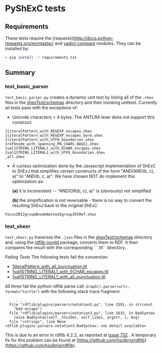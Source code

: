 # PyShExC tests

## Requirements
These tests require the [requests](http://docs.python-requests.org/en/master/ and [yadict-compare](https://github.com/hsolbrig/dict_compare) modules.  They can be installed by:
```bash
> pip install -r requirements.txt
```

## Summary

### test_basic_parser
```test_basic_parser.py``` creates a dynamic unit test by listing all of the ```.shex``` files in the [shexTest/schemas](https://github.com/shexSpec/shexTest/schemas) directory and then invoking unittest.  Currently all tests pass with the exceptions of:

* Unicode characters > 4 bytes.  The ANTLR4 lexer does not support this construct.
```text
1literalPattern_with_REGEXP_escapes.shex
1literalPattern_with_REGEXP_escapes_bare.shex
1literalPattern_with_UTF8_boundaries.shex
1refbnode_with_spanning_PN_CHARS_BASE1.shex
1val1STRING_LITERAL1_with_ECHAR_escapes.shex
1val1STRING_LITERAL1_with_UTF8_boundaries.shex
_all.shex
```

* A curious optimization done by the Javascript implementation of ShExC to ShExJ that simplifies certain constructs of the form "AND(AND(b, c), a)" to "AND(b, c, a)". We have chosen NOT do implement this optimization as:

    **(a)** it is inconsistent -- "AND(OR(b, c), a)" is (obviously) not simplified

    **(b)** the simplification is not reversable - there is no way to convert the resulting ShExJ back to the original ShExC

```text
FocusIRI2groupBnodeNested2groupIRIRef.shex
```

### test_shexr
```test_shexr.py``` traverses the ```.json``` files in the [shexTest/schemas](https://github.com/shexSpec/shexTest/schemas) directory and, using the [rdflib-jsonld](https://github.com/RDFLib/rdflib-jsonld) package, converts them to RDF.  It then compares the result with the corresponding ```.ttl`` directory.


_Failing Tests_
The following tests fail the conversion:

* [1literalPattern_with_all_punctuation.ttl](https://github.com/shexSpec/shexTest/blob/master/schemas/1literalPattern_wiht_all_punctuation.ttl)
* [1val1STRING_LITERAL1_with_ECHAR_escapes.ttl](https://github.com/shexSpec/shexTest/blob/master/schemas/1val1STRING_LITERAL1_with_ECHAR_escapes.ttl)
* [1val1STRING_LITERAL1_with_all_punctuation.ttl](https://github.com/shexSpec/shexTest/blob/master/schemas/1val1STRING_LITERAL1_with_all_punctuation.ttl)

All three fail the python rdflib parse call: ```Graph().parse(<url>, format="turtle")``` with the following stack trace fragment:
```
     . . .
  File "rdflib/plugins/parsers/notation3.py", line 1591, in strconst
    "bad escape")
  File "rdflib/plugins/parsers/notation3.py", line 1615, in BadSyntax
    raise BadSyntax(self._thisDoc, self.lines, argstr, i, msg)
  File "<string>", line None
rdflib.plugins.parsers.notation3.BadSyntax: <no detail available>
```

This is due to an error in rdflib 4.2.2, as reported at [Issue 732](https://github.com/RDFLib/rdflib/issues/732) . A temporary fix for this problem can be found at [https://github.com/hsolbrig/rdflib](https://github.com/hsolbrig/rdflib).

